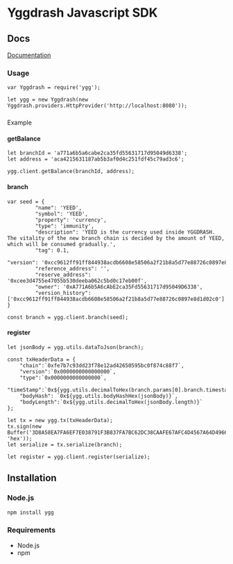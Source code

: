 # Yggdrash Javascript SDK

## Docs
[Documentation](https://yggdrash.atlassian.net/wiki/spaces/DEV/pages/32768001/SDK)

### Usage
```
var Yggdrash = require('ygg');

let ygg = new Yggdrash(new Yggdrash.providers.HttpProvider('http://localhost:8080'));

```

###
Example
#### getBalance
```
let branchId = 'a771a6b5a6cabe2ca35fd55631717d95049d6338';
let address = 'aca4215631187ab5b3af0d4c251fdf45c79ad3c6';

ygg.client.getBalance(branchId, address);
```

#### branch
```
var seed = {            
         "name": 'YEED',
         "symbol": 'YEED',
         "property": 'currency',
         "type": 'immunity',
         "description": 'YEED is the currency used inside YGGDRASH. The vitality of the new branch chain is decided by the amount of YEED, which will be consumed gradually.',
         "tag": 0.1,
         "version": '0xcc9612ff91ff844938acdb6608e58506a2f21b8a5d77e88726c0897e8d1d02c0',
         "reference_address": '',
         "reserve_address": '0xcee3d4755e47055b530deeba062c5bd0c17eb00f',
         "owner": '0xA771A6b5A6cAbE2ca35Fd55631717d95049D6338',
         "version_history":['0xcc9612ff91ff844938acdb6608e58506a2f21b8a5d77e88726c0897e8d1d02c0']
}

const branch = ygg.client.branch(seed);
```

#### register
```
let jsonBody = ygg.utils.dataToJson(branch);  

const txHeaderData = {
    "chain":`0xfe7b7c93dd23f78e12ad42650595bc0f874c88f7`,
    "version":`0x0000000000000000`,
    "type":`0x0000000000000000`,
    "timeStamp":`0x${ygg.utils.decimalToHex(branch.params[0].branch.timestamp)}`,
    "bodyHash": `0x${ygg.utils.bodyHashHex(jsonBody)}`,
    "bodyLength":`0x${ygg.utils.decimalToHex(jsonBody.length)}`
};

let tx = new ygg.tx(txHeaderData);
tx.sign(new Buffer('3D8A58EA7FA6EF7E038791F3B837FA7BC62DC38CAAFE67AFC4D4567A64D4966E', 'hex'));
let serialize = tx.serialize(branch);

let register = ygg.client.register(serialize);
```

## Installation

### Node.js

```bash
npm install ygg
```


### Requirements

* Node.js
* npm
